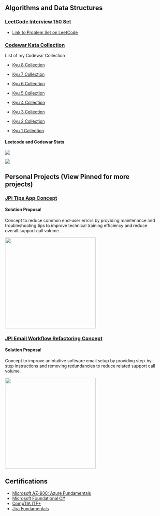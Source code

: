 ## Algorithms and Data Structures

### [LeetCode Interview 150 Set](https://github.com/chitangchin/LeetCodeInterview150)

- [Link to Problem Set on LeetCode](https://leetcode.com/studyplan/top-interview-150/)

### [Codewar Kata Collection](https://github.com/chitangchin/CodewarKata)

List of my Codewar Collection

- [Kyu 8 Collection](https://www.codewars.com/collections/c-number-preparation-kyu-8)

- [Kyu 7 Collection](https://www.codewars.com/collections/c-number-preparation-kyu-7)

- [Kyu 6 Collection](https://www.codewars.com/collections/c-number-preparation-kyu-6)

- [Kyu 5 Collection](https://www.codewars.com/collections/c-number-preparation-kyu-5)

- [Kyu 4 Collection](https://www.codewars.com/collections/c-number-preparation-kyu-4)

- [Kyu 3 Collection](https://www.codewars.com/collections/c-number-preparation-kyu-3)

- [Kyu 2 Collection](https://www.codewars.com/collections/c-number-preparation-kyu-2)

- [Kyu 1 Collection](https://www.codewars.com/collections/c-number-preparation-kyu-1)

#### Leetcode and Codewar Stats

![](https://leetcard.jacoblin.cool/chitangchin?theme=light,unicorn)

![](https://www.codewars.com/users/chitangchin/badges/large)

## Personal Projects (View Pinned for more projects)

### [JPI Tips App Concept](https://github.com/chitangchin/JPI-Tips-Window-App) 

#### Solution Proposal 

Concept to reduce common end-user errors by providing maintenance and troubleshooting tips to improve technical training efficiency and reduce overall support call volume.

<img src="https://github.com/chitangchin/Chitangchin/assets/96362668/e4371c21-a042-4e0f-a944-8677b47b77a3" height="300px"/>

### [JPI Email Workflow Refactoring Concept](https://github.com/chitangchin/Simplified-SMTP-Email-App) 

####  Solution Proposal 

Concept to improve unintuitive software email setup by providing step-by-step instructions and removing redundancies to reduce related support call volume.

<img src="https://github.com/user-attachments/assets/67fcac42-c674-4221-827e-0e026b4d3e48" height="300px"/>

## Certifications

- [Microsoft AZ-900: Azure Fundamentals](https://www.credly.com/badges/7b7dca40-ba56-499e-af72-250bc65705aa/public_url)
- [Microsoft Foundational C#](https://www.freecodecamp.org/certification/fcc57182351-d5f8-4c35-a817-7a6d2a075fca/foundational-c-sharp-with-microsoft)
- [CompTIA ITF+](https://www.credly.com/badges/e7ce6dfc-f0a4-4244-91ef-2f929f364fc2)
- [Jira Fundamentals](https://university.atlassian.com/student/award/jDn1n6JUTkL5CeKzL1GJHD9b)
